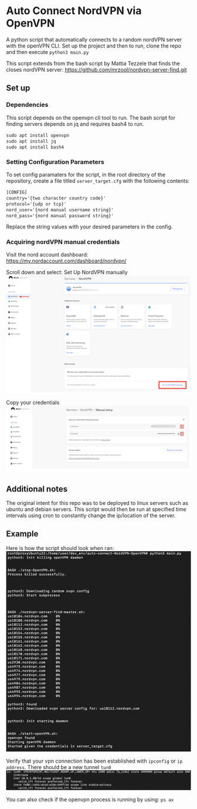 # Auto Connect NordVPN via OpenVPN

A python script that automatically connects to a random nordVPN server with the openVPN CLI. 
Set up the project and then to run, clone the repo and then execute ```python3 main.py```

This script extends from the bash script by Mattia Tezzele that finds the closes nordVPN server: https://github.com/mrzool/nordvpn-server-find.git

## Set up
### Dependencies

This script depends on the openvpn cli tool to run. The bash script for finding servers depends on jq and requires bash4 to run.
```text
sudo apt install openvpn
sudo apt install jq
sudo apt install bash4
```

### Setting Configuration Parameters
To set config paramaters for the script, in the root directory of the repository, create a file titled ```server_target.cfg``` with the following contents:
```text
[CONFIG]
country='{two character country code}'
protocol='{udp or tcp}'
nord_user='{nord manual username string}'
nord_pass='{nord manual password string}'
```
Replace the string values with your desired parameters in the config.

### Acquiring nordVPN manual credentials
Visit the nord account dashboard: https://my.nordaccount.com/dashboard/nordvpn/

Scroll down and select: Set Up NordVPN manually
![dashboard image](./img/dashboard.png)

Copy your credentials
![cred_image](./img/cred.png)


## Additional notes
The original intent for this repo was to be deployed to linux servers such as ubuntu and debian servers. 
This script would then be run at specified time intervals using cron to constantly change the ip/location of the server.

## Example

Here is how the script should look when ran:
![sequence image](./img/sequence.png)

Verify that your vpn connection has been established with ```ipconfig``` or ```ip address```.
There should be a new tunnel ```tun0```
![tun0 image](./img/tun0.png)

You can also check if the openvpn process is running by using: ```ps ax``` 
